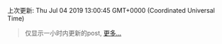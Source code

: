
  
 上次更新: Thu Jul 04 2019 13:00:45 GMT+0000 (Coordinated Universal Time) 

 > 仅显示一小时内更新的post, [更多...](screenshots/)
  